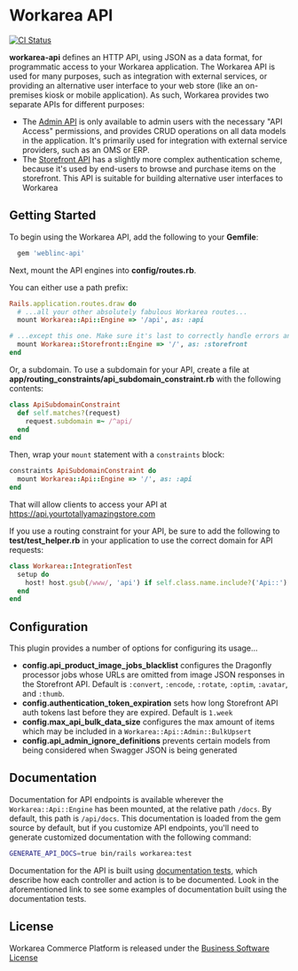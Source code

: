 # Workarea API
[![CI Status](https://github.com/workarea-commerce/workarea-api/workflows/CI/badge.svg)](https://github.com/workarea-commerce/workarea-api/actions)

**workarea-api** defines an HTTP API, using JSON as a data format, for
programmatic access to your Workarea application. The Workarea API is
used for many purposes, such as integration with external services, or
providing an alternative user interface to your web store (like an
on-premises kiosk or mobile application). As such, Workarea provides two
separate APIs for different purposes:

- The [Admin API][] is only available to admin users with the necessary
  "API Access" permissions, and provides CRUD operations on all data models
  in the application. It's primarily used for integration with external
  service providers, such as an OMS or ERP.
- The [Storefront API][] has a slightly more complex authentication
  scheme, because it's used by end-users to browse and purchase items on
  the storefront. This API is suitable for building alternative user
  interfaces to Workarea

## Getting Started

To begin using the Workarea API, add the following to your **Gemfile**:

```ruby
  gem 'weblinc-api'
```

Next, mount the API engines into **config/routes.rb**.

You can either use a path prefix:

```ruby
Rails.application.routes.draw do
  # ...all your other absolutely fabulous Workarea routes...
  mount Workarea::Api::Engine => '/api', as: :api

# ...except this one. Make sure it's last to correctly handle errors and redirects.
  mount Workarea::Storefront::Engine => '/', as: :storefront
end
```

Or, a subdomain. To use a subdomain for your API, create a file at
**app/routing_constraints/api_subdomain_constraint.rb** with the
following contents:

```ruby
class ApiSubdomainConstraint
  def self.matches?(request)
    request.subdomain =~ /^api/
  end
end
```

Then, wrap your `mount` statement with a `constraints` block:

```ruby
constraints ApiSubdomainConstraint do
  mount Workarea::Api::Engine => '/', as: :api
end
```

That will allow clients to access your API at https://api.yourtotallyamazingstore.com

If you use a routing constraint for your API, be sure to add the
following to **test/test_helper.rb** in your application to use the
correct domain for API requests:

```ruby
class Workarea::IntegrationTest
  setup do
    host! host.gsub(/www/, 'api') if self.class.name.include?('Api::')
  end
end
```

## Configuration

This plugin provides a number of options for configuring its usage...

- **config.api_product_image_jobs_blacklist** configures the Dragonfly
  processor jobs whose URLs are omitted from image JSON responses in the
  Storefront API. Default is `:convert`, `:encode`, `:rotate`, `:optim`,
  `:avatar`, and `:thumb`.
- **config.authentication_token_expiration** sets how long Storefront API auth
  tokens last before they are expired. Default is `1.week`
- **config.max_api_bulk_data_size** configures the max amount of items which
  may be included in a `Workarea::Api::Admin::BulkUpsert`
- **config.api_admin_ignore_definitions** prevents certain models from
  being considered when Swagger JSON is being generated

## Documentation

Documentation for API endpoints is available wherever the
`Workarea::Api::Engine` has been mounted, at the relative path `/docs`.
By default, this path is `/api/docs`. This documentation is loaded from
the gem source by default, but if you customize API endpoints, you'll
need to generate customized documentation with the following command:

```bash
GENERATE_API_DOCS=true bin/rails workarea:test
```

Documentation for the API is built using [documentation tests][], which
describe how each controller and action is to be documented. Look in the
aforementioned link to see some examples of documentation built using
the documentation tests.

License
--------------------------------------------------------------------------------
Workarea Commerce Platform is released under the [Business Software License](https://github.com/workarea-commerce/workarea/blob/master/LICENSE)

[Admin API]: https://github.com/workarea-commerce/workarea-api/tree/master/admin
[Storefront API]: https://github.com/workarea-commerce/workarea-api/tree/master/storefront
[documentation tests]: https://github.com/workarea-commerce/workarea-api/blob/master/storefront/test/documentation/workarea/api/storefront/products_documentation_test.rb
